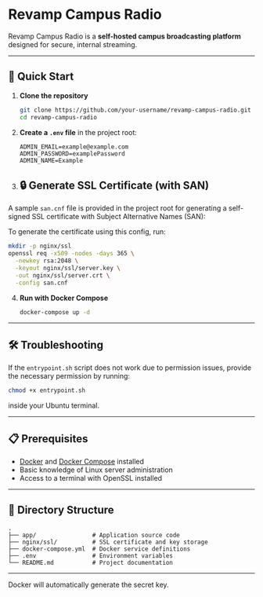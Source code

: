 # Revamp Campus Radio

Revamp Campus Radio is a **self-hosted campus broadcasting platform** designed for secure, internal streaming.

---

## 🚀 Quick Start

1. **Clone the repository**

   ```bash
   git clone https://github.com/your-username/revamp-campus-radio.git
   cd revamp-campus-radio
   ```

2. **Create a `.env` file** in the project root:

   ```env
   ADMIN_EMAIL=example@example.com
   ADMIN_PASSWORD=examplePassword
   ADMIN_NAME=Example
   ```

3. ## 🔒 Generate SSL Certificate (with SAN)

A sample `san.cnf` file is provided in the project root for generating a self-signed SSL certificate with Subject Alternative Names (SAN):

To generate the certificate using this config, run:

```bash
mkdir -p nginx/ssl
openssl req -x509 -nodes -days 365 \
  -newkey rsa:2048 \
  -keyout nginx/ssl/server.key \
  -out nginx/ssl/server.crt \
  -config san.cnf
```

4. **Run with Docker Compose**
   ```bash
   docker-compose up -d
   ```

---

## 🛠️ Troubleshooting

If the `entrypoint.sh` script does not work due to permission issues, provide the necessary permission by running:

```bash
chmod +x entrypoint.sh
```

inside your Ubuntu terminal.

---

## 📋 Prerequisites

- [Docker](https://docs.docker.com/get-docker/) and [Docker Compose](https://docs.docker.com/compose/install/) installed
- Basic knowledge of Linux server administration
- Access to a terminal with OpenSSL installed

---

## 📂 Directory Structure

```
.
├── app/                # Application source code
├── nginx/ssl/          # SSL certificate and key storage
├── docker-compose.yml  # Docker service definitions
├── .env                # Environment variables
└── README.md           # Project documentation
```

---

Docker will automatically generate the secret key.
